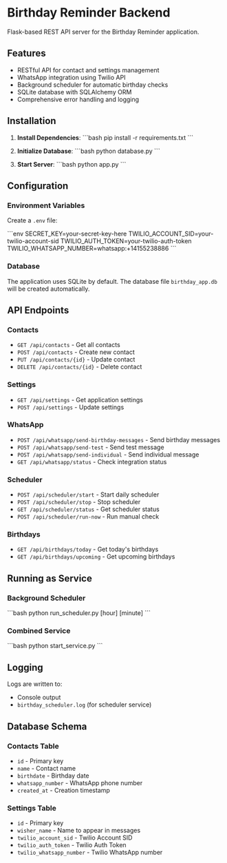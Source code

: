 # Birthday Reminder Backend

Flask-based REST API server for the Birthday Reminder application.

## Features

- RESTful API for contact and settings management
- WhatsApp integration using Twilio API
- Background scheduler for automatic birthday checks
- SQLite database with SQLAlchemy ORM
- Comprehensive error handling and logging

## Installation

1. **Install Dependencies**:
   \`\`\`bash
   pip install -r requirements.txt
   \`\`\`

2. **Initialize Database**:
   \`\`\`bash
   python database.py
   \`\`\`

3. **Start Server**:
   \`\`\`bash
   python app.py
   \`\`\`

## Configuration

### Environment Variables

Create a `.env` file:

\`\`\`env
SECRET_KEY=your-secret-key-here
TWILIO_ACCOUNT_SID=your-twilio-account-sid
TWILIO_AUTH_TOKEN=your-twilio-auth-token
TWILIO_WHATSAPP_NUMBER=whatsapp:+14155238886
\`\`\`

### Database

The application uses SQLite by default. The database file `birthday_app.db` will be created automatically.

## API Endpoints

### Contacts
- `GET /api/contacts` - Get all contacts
- `POST /api/contacts` - Create new contact
- `PUT /api/contacts/{id}` - Update contact
- `DELETE /api/contacts/{id}` - Delete contact

### Settings
- `GET /api/settings` - Get application settings
- `POST /api/settings` - Update settings

### WhatsApp
- `POST /api/whatsapp/send-birthday-messages` - Send birthday messages
- `POST /api/whatsapp/send-test` - Send test message
- `POST /api/whatsapp/send-individual` - Send individual message
- `GET /api/whatsapp/status` - Check integration status

### Scheduler
- `POST /api/scheduler/start` - Start daily scheduler
- `POST /api/scheduler/stop` - Stop scheduler
- `GET /api/scheduler/status` - Get scheduler status
- `POST /api/scheduler/run-now` - Run manual check

### Birthdays
- `GET /api/birthdays/today` - Get today's birthdays
- `GET /api/birthdays/upcoming` - Get upcoming birthdays

## Running as Service

### Background Scheduler
\`\`\`bash
python run_scheduler.py [hour] [minute]
\`\`\`

### Combined Service
\`\`\`bash
python start_service.py
\`\`\`

## Logging

Logs are written to:
- Console output
- `birthday_scheduler.log` (for scheduler service)

## Database Schema

### Contacts Table
- `id` - Primary key
- `name` - Contact name
- `birthdate` - Birthday date
- `whatsapp_number` - WhatsApp phone number
- `created_at` - Creation timestamp

### Settings Table
- `id` - Primary key
- `wisher_name` - Name to appear in messages
- `twilio_account_sid` - Twilio Account SID
- `twilio_auth_token` - Twilio Auth Token
- `twilio_whatsapp_number` - Twilio WhatsApp number
